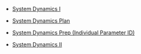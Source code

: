 * [System Dynamics I](/SystemDynamicsI.md)

* [System Dynamics Plan](/SystemDynamicsPlan.md)

* [System Dynamics Prep (Individual Parameter ID)](/SystemDynamicsPrep.md)

* [System Dynamics II](/SystemDynamicsII.md) 
